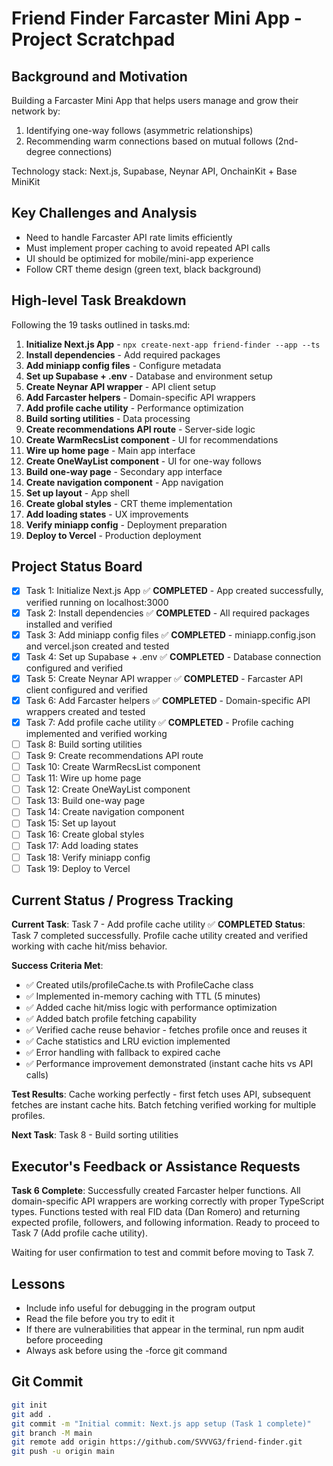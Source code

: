 # Friend Finder Farcaster Mini App - Project Scratchpad

## Background and Motivation

Building a Farcaster Mini App that helps users manage and grow their network by:
1. Identifying one-way follows (asymmetric relationships)
2. Recommending warm connections based on mutual follows (2nd-degree connections)

Technology stack: Next.js, Supabase, Neynar API, OnchainKit + Base MiniKit

## Key Challenges and Analysis

- Need to handle Farcaster API rate limits efficiently
- Must implement proper caching to avoid repeated API calls
- UI should be optimized for mobile/mini-app experience
- Follow CRT theme design (green text, black background)

## High-level Task Breakdown

Following the 19 tasks outlined in tasks.md:

1. **Initialize Next.js App** - `npx create-next-app friend-finder --app --ts`
2. **Install dependencies** - Add required packages
3. **Add miniapp config files** - Configure metadata
4. **Set up Supabase + .env** - Database and environment setup
5. **Create Neynar API wrapper** - API client setup
6. **Add Farcaster helpers** - Domain-specific API wrappers
7. **Add profile cache utility** - Performance optimization
8. **Build sorting utilities** - Data processing
9. **Create recommendations API route** - Server-side logic
10. **Create WarmRecsList component** - UI for recommendations
11. **Wire up home page** - Main app interface
12. **Create OneWayList component** - UI for one-way follows
13. **Build one-way page** - Secondary app interface
14. **Create navigation component** - App navigation
15. **Set up layout** - App shell
16. **Create global styles** - CRT theme implementation
17. **Add loading states** - UX improvements
18. **Verify miniapp config** - Deployment preparation
19. **Deploy to Vercel** - Production deployment

## Project Status Board

- [x] Task 1: Initialize Next.js App ✅ **COMPLETED** - App created successfully, verified running on localhost:3000
- [x] Task 2: Install dependencies ✅ **COMPLETED** - All required packages installed and verified
- [x] Task 3: Add miniapp config files ✅ **COMPLETED** - miniapp.config.json and vercel.json created and tested
- [x] Task 4: Set up Supabase + .env ✅ **COMPLETED** - Database connection configured and verified
- [x] Task 5: Create Neynar API wrapper ✅ **COMPLETED** - Farcaster API client configured and verified
- [x] Task 6: Add Farcaster helpers ✅ **COMPLETED** - Domain-specific API wrappers created and tested
- [x] Task 7: Add profile cache utility ✅ **COMPLETED** - Profile caching implemented and verified working
- [ ] Task 8: Build sorting utilities
- [ ] Task 9: Create recommendations API route
- [ ] Task 10: Create WarmRecsList component
- [ ] Task 11: Wire up home page
- [ ] Task 12: Create OneWayList component
- [ ] Task 13: Build one-way page
- [ ] Task 14: Create navigation component
- [ ] Task 15: Set up layout
- [ ] Task 16: Create global styles
- [ ] Task 17: Add loading states
- [ ] Task 18: Verify miniapp config
- [ ] Task 19: Deploy to Vercel

## Current Status / Progress Tracking

**Current Task**: Task 7 - Add profile cache utility ✅ **COMPLETED**
**Status**: Task 7 completed successfully. Profile cache utility created and verified working with cache hit/miss behavior.

**Success Criteria Met**: 
- ✅ Created utils/profileCache.ts with ProfileCache class
- ✅ Implemented in-memory caching with TTL (5 minutes)
- ✅ Added cache hit/miss logic with performance optimization
- ✅ Added batch profile fetching capability
- ✅ Verified cache reuse behavior - fetches profile once and reuses it
- ✅ Cache statistics and LRU eviction implemented
- ✅ Error handling with fallback to expired cache
- ✅ Performance improvement demonstrated (instant cache hits vs API calls)

**Test Results**: Cache working perfectly - first fetch uses API, subsequent fetches are instant cache hits. Batch fetching verified working for multiple profiles.

**Next Task**: Task 8 - Build sorting utilities

## Executor's Feedback or Assistance Requests

**Task 6 Complete**: Successfully created Farcaster helper functions. All domain-specific API wrappers are working correctly with proper TypeScript types. Functions tested with real FID data (Dan Romero) and returning expected profile, followers, and following information. Ready to proceed to Task 7 (Add profile cache utility).

Waiting for user confirmation to test and commit before moving to Task 7.

## Lessons

- Include info useful for debugging in the program output
- Read the file before you try to edit it
- If there are vulnerabilities that appear in the terminal, run npm audit before proceeding
- Always ask before using the -force git command

## Git Commit

```bash
git init
git add .
git commit -m "Initial commit: Next.js app setup (Task 1 complete)"
git branch -M main
git remote add origin https://github.com/SVVVG3/friend-finder.git
git push -u origin main
``` 